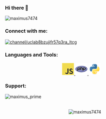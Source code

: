 ### Hi there 👋

<p align="left"> <img src="https://komarev.com/ghpvc/?username=maximus7474&label=Profile%20views&color=0e75b6&style=flat" alt="maximus7474" /> </p>

<h3 align="left">Connect with me:</h3>
<p align="left">
<a href="https://www.youtube.com/c/channel/uclab8bzujifr57q3ra_ltcg" target="blank"><img align="center" src="https://raw.githubusercontent.com/rahuldkjain/github-profile-readme-generator/master/src/images/icons/Social/youtube.svg" alt="channel/uclab8bzujifr57q3ra_ltcg" height="30" width="40" /></a>
</p>

<h3 align="left">Languages and Tools:</h3>
<p align="center"> <a href="https://developer.mozilla.org/en-US/docs/Web/JavaScript" target="_blank" rel="noreferrer"> <img src="https://raw.githubusercontent.com/devicons/devicon/master/icons/javascript/javascript-original.svg" alt="javascript" width="40" height="40"/> </a> <a href="https://www.php.net" target="_blank" rel="noreferrer"> <img src="https://raw.githubusercontent.com/devicons/devicon/master/icons/php/php-original.svg" alt="php" width="40" height="40"/> </a> <a href="https://www.python.org" target="_blank" rel="noreferrer"> <img src="https://raw.githubusercontent.com/devicons/devicon/master/icons/python/python-original.svg" alt="python" width="40" height="40"/> </a> </p>

<h3 align="left">Support:</h3>
<p><a href="https://ko-fi.com/maximus_prime"> <img align="left" src="https://cdn.ko-fi.com/cdn/kofi3.png?v=3" height="50" width="210" alt="maximus_prime" /></a></p><br><br>

<p><img align="center" src="https://github-readme-streak-stats.herokuapp.com/?user=maximus7474&" alt="maximus7474" /></p>
